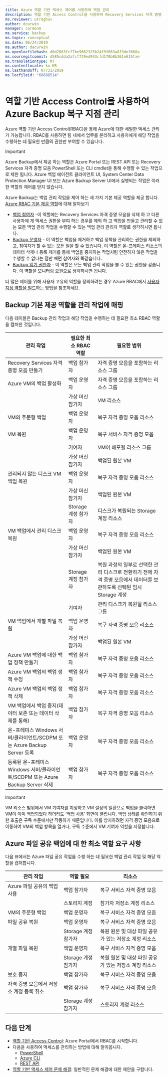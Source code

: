 ```yaml
---
title: Azure 역할 기반 액세스 제어를 사용하여 백업 관리
description: 역할 기반 Access Control을 사용하여 Recovery Services 자격 증명 모음의 백업 관리 작업에 대한 액세스를 관리합니다.
ms.reviewer: utraghuv
author: dcurwin
manager: carmonm
ms.service: backup
ms.topic: conceptual
ms.date: 06/24/2019
ms.author: dacurwin
ms.openlocfilehash: d0d2663fcf7be9662325b24f9f063a8f3def668a
ms.sourcegitcommit: d585cdda2afcf729ed943cfd170b0b361e615fae
ms.translationtype: MT
ms.contentlocale: ko-KR
ms.lasthandoff: 07/31/2019
ms.locfileid: "68688514"
---
```

# <a name="use-role-based-access-control-to-manage-azure-backup-recovery-points"></a>역할 기반 Access Control을 사용하여 Azure Backup 복구 지점 관리
Azure 역할 기반 Access Control(RBAC)을 통해 Azure에 대한 세밀한 액세스 관리가 가능합니다. RBAC를 사용하면 팀 내에서 업무를 분리하고 사용자에게 해당 작업을 수행하는 데 필요한 만큼의 권한만 부여할 수 있습니다.

> [!IMPORTANT]
> Azure Backup에서 제공 하는 역할은 Azure Portal 또는 REST API 또는 Recovery Services 자격 증명 모음 PowerShell 또는 CLI cmdlet을 통해 수행할 수 있는 작업으로 제한 됩니다. Azure 백업 에이전트 클라이언트 UI, System Center Data Protection Manager UI 또는 Azure Backup Server UI에서 실행되는 작업은 이러한 역할의 제어를 받지 않습니다.

Azure Backup는 백업 관리 작업을 제어 하는 세 가지 기본 제공 역할을 제공 합니다. [Azure RBAC 기본 제공 역할](../role-based-access-control/built-in-roles.md)에 대해 알아보기

* [백업 참여자](../role-based-access-control/built-in-roles.md#backup-contributor) -이 역할에는 Recovery Services 자격 증명 모음을 삭제 하 고 다른 사용자에 게 액세스 권한을 부여 하는 경우를 제외 하 고 백업을 만들고 관리할 수 있는 모든 백업 관리 작업을 수행할 수 있는 백업 관리 관리자 역할로 생각하시면 됩니다.
* [Backup 운영자](../role-based-access-control/built-in-roles.md#backup-operator) - 이 역할은 백업을 제거하고 백업 정책을 관리하는 권한을 제외하고, 참여자가 할 수 있는 모든 일을 할 수 있습니다. 이 역할은 온-프레미스 리소스의 데이터 삭제나 등록 제거를 통해 백업을 중지하는 작업처럼 안전하지 않은 작업을 수행할 수 없다는 점만 빼면 참여자와 똑같습니다.
* [Backup 읽기 권한자](../role-based-access-control/built-in-roles.md#backup-reader) - 이 역할은 모든 백업 관리 작업을 볼 수 있는 권한을 갖습니다. 이 역할을 모니터링 요원으로 생각하시면 됩니다.

더 많은 제어를 위해 사용자 고유의 역할을 정의하려는 경우 Azure RBAC에서 [사용자 지정 역할을 빌드](../role-based-access-control/custom-roles.md)하는 방법을 참조하세요.



## <a name="mapping-backup-built-in-roles-to-backup-management-actions"></a>Backup 기본 제공 역할을 관리 작업에 매핑
다음 테이블은 Backup 관리 작업과 해당 작업을 수행하는 데 필요한 최소 RBAC 역할을 캡처한 것입니다.

| 관리 작업 | 필요한 최소 RBAC 역할 | 필요한 범위 |
| --- | --- | --- |
| Recovery Services 자격 증명 모음 만들기 | 백업 참가자 | 자격 증명 모음을 포함하는 리소스 그룹 |
| Azure VM의 백업 활성화 | 백업 운영자 | 자격 증명 모음을 포함하는 리소스 그룹 |
| | 가상 머신 참가자 | VM 리소스 |
| VM의 주문형 백업 | 백업 운영자 | 복구 자격 증명 모음 리소스 |
| VM 복원 | 백업 운영자 | 복구 서비스 자격 증명 모음 |
| | 기여자 | VM이 배포될 리소스 그룹 |
| | 가상 머신 참가자 | 백업된 원본 VM |
| 관리되지 않는 디스크 VM 백업 복원 | 백업 운영자 | 복구 자격 증명 모음 리소스 |
| | 가상 머신 참가자 | 백업된 원본 VM |
| | Storage 계정 참가자 | 디스크가 복원되는 Storage 계정 리소스 |
| VM 백업에서 관리 디스크 복원 | 백업 운영자 | 복구 자격 증명 모음 리소스 |
| | 가상 머신 참가자 | 백업된 원본 VM |
| | Storage 계정 참가자 | 복원 과정의 일부로 선택한 관리 디스크로 전환하기 전에 자격 증명 모음에서 데이터를 보관하도록 선택된 임시 Storage 계정 |
| | 기여자 | 관리 디스크가 복원될 리소스 그룹 |
| VM 백업에서 개별 파일 복원 | 백업 운영자 | 복구 자격 증명 모음 리소스 |
| | 가상 머신 참가자 | 백업된 원본 VM |
| Azure VM 백업에 대한 백업 정책 만들기 | 백업 참가자 | 복구 자격 증명 모음 리소스 |
| Azure VM 백업의 백업 정책 수정 | 백업 참가자 | 복구 자격 증명 모음 리소스 |
| Azure VM 백업의 백업 정책 삭제 | 백업 참가자 | 복구 자격 증명 모음 리소스 |
| VM 백업에서 백업 중지(데이터 보존 또는 데이터 삭제를 통해) | 백업 참가자 | 복구 자격 증명 모음 리소스 |
| 온-프레미스 Windows 서버/클라이언트/SCDPM 또는 Azure Backup Server 등록 | 백업 운영자 | 복구 자격 증명 모음 리소스 |
| 등록된 온-프레미스 Windows 서버/클라이언트/SCDPM 또는 Azure Backup Server 삭제 | 백업 참가자 | 복구 자격 증명 모음 리소스 |

> [!IMPORTANT]
> VM 리소스 범위에서 VM 기여자를 지정하고 VM 설정의 일환으로 백업을 클릭하면 VM이 이미 백업되었다 하더라도 ‘백업 사용’ 화면이 열립니다. 백업 상태를 확인하기 위한 호출은 구독 수준에서만 작동하기 때문입니다. 이를 방지하려면 자격 증명 모음으로 이동하여 VM의 백업 항목을 열거나, 구독 수준에서 VM 기여자 역할을 지정합니다.

## <a name="minimum-role-requirements-for-the-azure-file-share-backup"></a>Azure 파일 공유 백업에 대 한 최소 역할 요구 사항
다음 표에서는 Azure 파일 공유 작업을 수행 하는 데 필요한 백업 관리 작업 및 해당 역할을 캡처합니다.

| 관리 작업 | 역할 필요 | 리소스 |
| --- | --- | --- |
| Azure 파일 공유의 백업 사용 | 백업 참가자 | 복구 서비스 자격 증명 모음 |
| | 스토리지 계정 | 참가자 저장소 계정 리소스 |
| VM의 주문형 백업 | 백업 운영자 | 복구 서비스 자격 증명 모음 |
| 파일 공유 복원 | 백업 운영자 | 복구 서비스 자격 증명 모음 |
| | Storage 계정 참가자 | 복원 원본 및 대상 파일 공유가 있는 저장소 계정 리소스 |
| 개별 파일 복원 | 백업 운영자 | 복구 서비스 자격 증명 모음 |
| | Storage 계정 참가자 |   복원 원본 및 대상 파일 공유가 있는 저장소 계정 리소스 |
| 보호 중지 | 백업 참가자 | 복구 서비스 자격 증명 모음 |      
| 자격 증명 모음에서 저장소 계정 등록 취소 |   백업 참가자 | 복구 서비스 자격 증명 모음 |
| | Storage 계정 참가자 | 스토리지 계정 리소스|


## <a name="next-steps"></a>다음 단계
* [역할 기반 Access Control](../role-based-access-control/role-assignments-portal.md): Azure Portal에서 RBAC를 시작합니다.
* 다음을 사용하여 액세스를 관리하는 방법에 대해 알아봅니다.
  * [PowerShell](../role-based-access-control/role-assignments-powershell.md)
  * [Azure CLI](../role-based-access-control/role-assignments-cli.md)
  * [REST API](../role-based-access-control/role-assignments-rest.md)
* [역할 기반 액세스 제어 문제 해결](../role-based-access-control/troubleshooting.md): 일반적인 문제 해결에 대한 제안을 구합니다.
